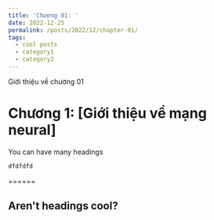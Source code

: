 ```yaml
---
title: 'Chương 01: '
date: 2022-12-25
permalink: /posts/2022/12/chapter-01/
tags:
  - cool posts
  - category1
  - category2
---
```


Giới thiệu về chương 01

Chương 1: [Giới thiệu về mạng neural]
======


You can have many headings
```p
dfdfdfd
```
======

Aren't headings cool?
------

